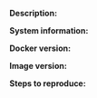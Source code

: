 **Description:**

**System information:**

**Docker version:**

**Image version:**

**Steps to reproduce:**
